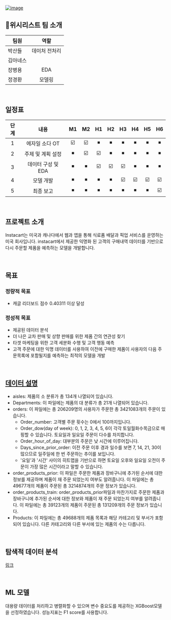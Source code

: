 [![image](https://user-images.githubusercontent.com/95989232/166428931-1ee9948f-cc1c-42a2-b0a9-47dae9b8b90d.png)](https://www.kaggle.com/competitions/instacart-market-basket-analysis/overview)

## 🛒위시리스트 팀 소개
|팀원|역할|
|---|:---:|
|박산들|데이처 전처리|
|김아네스||
|장병용|EDA|
|정경환|모델링|

<br/>

## 일정표
|단계|내용|M1|M2|H1|H2|H3|H4|H5|H6|  
|:---:|:-----:|:---:|:---:|:---:|:---:|:---:|:---:|:---:|:---:|  
|1|에자일 소다 OT|☑️|☑️|◾|◾|◾|◾|◾|◾|  
|2|주제 및 계획 설정|◾|☑️|☑️|◾|◾|◾|◾|◾|  
|3|데이터 구성 및 EDA|◾|◾|☑️|☑️|☑️|◾|◾|◾|   
|4|모델 개발|◾|◾|◾|◾|☑️|☑️|☑️|☑️|   
|5|최종 보고|◾|◾|◾|◾|◾|◾|◾|☑️|

<br/>

## 프로젝트 소개

Instacart는 미국과 캐나다에서 웹과 앱을 통해 식료품 배달과 픽업 서비스를 운영하는 미국 회사입니다. instacart에서 제공한 익명화 된 고객의 구매내역 데이터를 기반으로 다시 주문할 제품을 예측하는 모델을 개발합니다.

<br/>

## 목표
### 정량적 목표
- 캐글 리더보드 점수 0.40311 이상 달성
### 정성적 목표
- 제공된 데이터 분석
- 더 나은 교차 판매 및 상향 판매를 위한 제품 간의 연관성 찾기
- 타겟 마케팅을 위한 고객 세분화 수행 및 고객 행동 예측
- 고객 주문에 대한 익명 데이터를 사용하여 이전에 구매한 제품이 사용자의 다음 주문목록에 포함될지를 예측하는 최적의 모델을 개발

<br/>

## [데이터 설명](https://www.kaggle.com/competitions/instacart-market-basket-analysis/data)

- aisles: 제품의 소 분류가 총 134개 나열되어 있습니다.
- Departments: 이 파일에는 제품의 대 분류가 총 21개 나열되어 있습니다.
- orders: 이 파일에는 총 206209명의 사용자가 주문한 총 3421083개의 주문이 있습니다.
    - Order_number: 고객별 주문 횟수는 0에서 100까지입니다.
    - Order_dow(day of week): 0, 1, 2, 3, 4, 5, 6이 각각 토일월화수목금으로 매핑할 수 있습니다. 토요일과 일요일 주문이 다수를 차지합니다.
    - Order_hour_of_day: 대부분의 주문은 낮 시간에 이루어집니다.
    - Days_since_prior_order: 이전 주문 이후 경과 일수를 보면 7, 14, 21, 30이 많으므로 일주일에 한 번 주문하는 추이를 보입니다.
    - '요일'과 '시간' 사이의 히트맵을 기반으로 하면 토요일 오후와 일요일 오전이 주문이 가장 많은 시간이라고 말할 수 있습니다.
- order_products_prior: 이 파일은 주문한 제품과 장바구니에 추가된 순서에 대한 정보를 제공하며 제품이 재 주문 되었는지 여부도 알려줍니다. 이 파일에는 총 49677개의 제품이 주문된 총 3214874개의 주문 정보가 있습니다.
- order_products_train: order_products_prior파일과 마찬가지로 주문한 제품과 장바구니에 추가된 순서에 대한 정보와 제품이 재 주문 되었는지 여부를 알려줍니다. 이 파일에는 총 39123개의 제품이 주문된 총 131209개의 주문 정보가 있습니다.
- Products: 이 파일에는 총 49688개의 제품 목록과 해당 카테고리 및 부서가 포함되어 있습니다. 다른 카테고리와 다른 부서에 있는 제품의 수는 다릅니다.

<br/>

## 탐색적 데이터 분석

[링크](https://github.com/Agile-Soda-Instacart-Team/Wishlist/blob/main/EDA/EDA_wishlist.ipynb)

<br/>

## ML 모델

대용량 데이터를 처리하고 병렬화할 수 있으며 변수 중요도를 제공하는 XGBoost모델을 선정하였습니다. 성능지표는 F1 score를 사용합니다.
